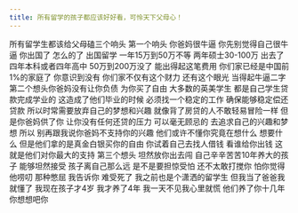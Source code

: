 ```yaml
---
title: 所有留学的孩子都应该好好看，可怜天下父母心！
---
```

所有留学生都该给父母磕三个响头
第一个响头
你爸妈很牛逼
你先别觉得自己很牛逼
你出国了
怎么的了
出国留学
一年15万到50万不等
两年硕士30-100万
出去了四年本科或者四年高中
50万到200万没了
能出得起这笔费用
你们家已经是中国前1%的家庭了
你意识到没有
你们家不仅有这个财力
还有这个眼光
当得起牛逼二字
第二个想头你爸妈没有让你负债
为你买了自由
大多数的英美学生
都是自己学生贷款完成学业的
这造成了他们毕业的时候
必须找一个稳定的工作
确保能够稳定偿还贷款
所以时常需要放弃自己的梦想和兴趣
就像背了房贷的人不敢轻易冒险一样
但是你爸妈供了你
让你没有任何还贷的压力
可以毫无顾忌的
去追求自己的兴趣和梦想
所以
别再跟我说你爸妈不支持你的兴趣
他们或许不懂你究竟在想什么
想要什么
但是他们拿的是真金白银买你的自由
你试着自己去找人借钱
看谁给你出钱
这就是他们对你最大的支持
第三个想头
坦然放你出去闯
自己辛辛苦苦10年养大的孩子
能够坦然接受
孩子离自己那么远
是不是要担惊受怕
还不太敢打搅你
怕你觉得他唠叨
那种憋屈
我告诉你
难受死了
我之前也是个潇洒的留学生
但我当了爸爸我就懂了
我现在孩子才4岁
我才养了4年
我一天不见我心里就慌
他们养了你十几年
你想想吧你

